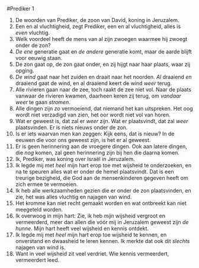 #Prediker 1
1. De woorden van Prediker, de zoon van David, koning in Jeruzalem. 
2. Een en al vluchtigheid, zegt Prediker, een en al vluchtigheid, alles is *even* vluchtig. 
3. Welk voordeel heeft de mens van al zijn zwoegen waarmee hij zwoegt onder de zon? 
4. *De ene* generatie gaat en *de andere* generatie komt, maar de aarde blijft voor eeuwig staan. 
5. De zon gaat op, de zon gaat onder, en zij hijgt naar haar plaats, waar zij opging. 
6. *De wind* gaat naar het zuiden en draait naar het noorden. *Al* draaiend *en* draaiend gaat de wind, en al draaiend keert de wind *weer* terug. 
7. Alle rivieren gaan naar de zee, toch raakt de zee niet vol. Naar de plaats vanwaar de rivieren kwamen, daarheen keren zij terug, om *vandaar weer* te gaan *stromen*. 
8. Alle dingen zijn *zo* vermoeiend, dat niemand het kan uitspreken. Het oog wordt niet verzadigd van zien, het oor wordt niet vol van horen. 
9. Wat er geweest is, dat zal er *weer* zijn. Wat er plaatsvindt, dat zal *weer* plaatsvinden. Er is niets nieuws onder de zon. 
10. Is er iets waarvan men kan zeggen: Kijk eens, dat is nieuw? In de eeuwen die voor ons geweest zijn, is het er al geweest. 
11. Er is geen herinnering aan de vroegere dingen. Ook aan latere dingen, die *nog* komen, zal geen herinnering zijn bij hen die daarna komen.
12. Ik, Prediker, was koning over Israël in Jeruzalem.
13. Ik legde mij met *heel* mijn hart erop toe met wijsheid te onderzoeken, en na te speuren alles wat er onder de hemel plaatsvindt. Dat is een treurige bezigheid, die God aan de mensenkinderen gegeven heeft om zich ermee te vermoeien.
14. Ik heb alle werkzaamheden gezien die er onder de zon plaatsvinden, en zie, het was alles vluchtig en najagen van wind. 
15. Het kromme kan niet recht gemaakt worden en wat ontbreekt kan niet meegeteld worden.
16. Ik overwoog in mijn hart: Zie, ik heb *mijn* wijsheid vergroot en vermeerderd, meer dan allen die vóór mij in Jeruzalem geweest zijn *de hunne*. Mijn hart heeft veel wijsheid en kennis ontdekt.
17. Ik legde mij met *heel* mijn hart erop toe wijsheid te kennen, en onverstand en dwaasheid te leren kennen. Ik merkte dat ook dit *slechts* najagen van wind is. 
18. Want in veel wijsheid zit veel verdriet. Wie kennis vermeerdert, vermeerdert leed.
